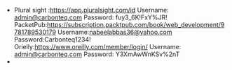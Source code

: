 - Plural sight :https://app.pluralsight.com/id
  Username: admin@carbonteq.com
  Password: fuy3_6K!FxY%JR!
  PacketPub:https://subscription.packtpub.com/book/web_development/9781789530179
  Username:nabeelabbas36@yahoo.com
  Password:Carbonteq1234!
  Orielly:https://www.oreilly.com/member/login/
  Username: admin@carbonteq.com
  Password: Y3XmAwWnKSv%2nT
-